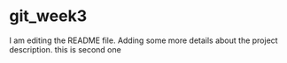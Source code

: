 # git_week3
I am editing the README file. Adding some more details about the project description.
this is second one
